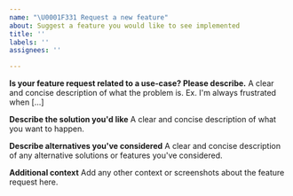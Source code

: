 ```yaml
---
name: "\U0001F331 Request a new feature"
about: Suggest a feature you would like to see implemented
title: ''
labels: ''
assignees: ''

---
```


**Is your feature request related to a use-case? Please describe.**
A clear and concise description of what the problem is. Ex. I'm always frustrated when [...]

**Describe the solution you'd like**
A clear and concise description of what you want to happen.

**Describe alternatives you've considered**
A clear and concise description of any alternative solutions or features you've considered.

**Additional context**
Add any other context or screenshots about the feature request here.

